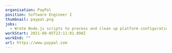 ```yaml
---
organisation: PayPal
position: Software Engineer I
thumbnail: paypal.png
jobs:
  - Wrote Node.js scripts to process and clean up platform configurations
workStart: 2021-08-05T22:11:01.898Z
workEnd: ""
url: https://www.paypal.com
---
```

